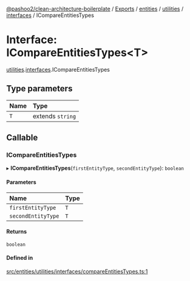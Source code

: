 [@pashoo2/clean-architecture-boilerplate](../README.md) / [Exports](../modules.md) / [entities](../modules/entities.md) / [utilities](../modules/entities.utilities.md) / [interfaces](../modules/entities.utilities.interfaces.md) / ICompareEntitiesTypes

# Interface: ICompareEntitiesTypes<T\>

[utilities](../modules/entities.utilities.md).[interfaces](../modules/entities.utilities.interfaces.md).ICompareEntitiesTypes

## Type parameters

| Name | Type |
| :------ | :------ |
| `T` | extends `string` |

## Callable

### ICompareEntitiesTypes

▸ **ICompareEntitiesTypes**(`firstEntityType`, `secondEntityType`): `boolean`

#### Parameters

| Name | Type |
| :------ | :------ |
| `firstEntityType` | `T` |
| `secondEntityType` | `T` |

#### Returns

`boolean`

#### Defined in

[src/entities/utilities/interfaces/compareEntitiesTypes.ts:1](https://github.com/pashoo2/clean-architecture-boilerplate/blob/4202db5/src/entities/utilities/interfaces/compareEntitiesTypes.ts#L1)

